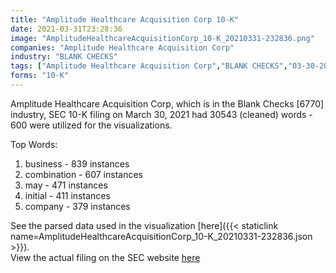 ```yaml
---
title: "Amplitude Healthcare Acquisition Corp 10-K"
date: 2021-03-31T23:28:36
image: "AmplitudeHealthcareAcquisitionCorp_10-K_20210331-232836.png"
companies: "Amplitude Healthcare Acquisition Corp"
industry: "BLANK CHECKS"
tags: ["Amplitude Healthcare Acquisition Corp","BLANK CHECKS","03-30-2021","10-K"]
forms: "10-K"
---
```

Amplitude Healthcare Acquisition Corp, which is in the Blank Checks [6770] industry, SEC 10-K filing on March 30, 2021 had 30543 (cleaned) words - 600 were utilized for the visualizations.

Top Words:
1. business - 839 instances
2. combination - 607 instances
3. may - 471 instances
4. initial - 411 instances
5. company - 379 instances


See the parsed data used in the visualization [here]({{< staticlink name=AmplitudeHealthcareAcquisitionCorp_10-K_20210331-232836.json >}}).  
View the actual filing on the SEC website [here](https://www.sec.gov/Archives/edgar/data/1788028/0001213900-21-018735.txt)